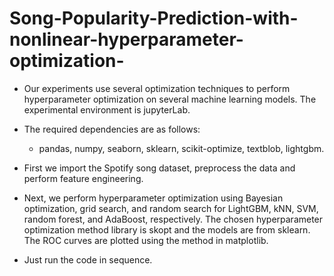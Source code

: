# Song-Popularity-Prediction-with-nonlinear-hyperparameter-optimization-
- Our experiments use several optimization techniques to perform hyperparameter optimization on several machine learning models. The experimental environment is jupyterLab.
- The required dependencies are as follows:
  - pandas, numpy, seaborn, sklearn, scikit-optimize, textblob, lightgbm.

- First we import the Spotify song dataset, preprocess the data and perform feature engineering.
- Next, we perform hyperparameter optimization using Bayesian optimization, grid search, and random search for LightGBM, kNN, SVM, random forest, and AdaBoost, respectively. The chosen hyperparameter optimization method library is skopt and the models are from sklearn. The ROC curves are plotted using the method in matplotlib.
- Just run the code in sequence.